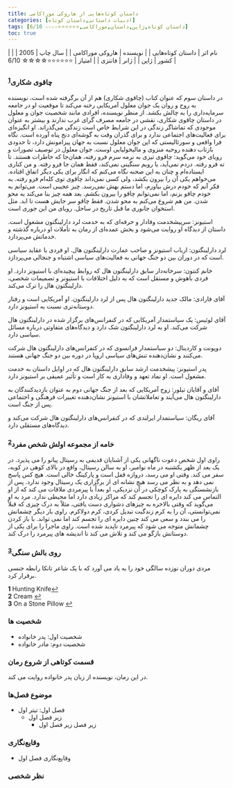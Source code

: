 ```yaml
---
title: داستان‌ کوتاه‌هایی از هاروکی موراکامی
categories: [ادبیات داستانی,داستان کوتاه]
tags: [داستان کوتاه,ژاپن,داستان,موراکامی,⭐⭐⭐⭐⭐⭐☆☆☆☆ 6/10]
toc: true
---
```



| نام اثر | داستان‌ کوتاه‌هایی |
| نویسنده | هاروکی موراکامی |
| سال چاپ | 2005 |
| کشور | ژاپن |
| ژانر | فانتزی |
| امتیاز | ⭐⭐⭐⭐⭐⭐☆☆☆☆ 6/10 |



### چاقوی شکاری<sup id="a1">[1](#f1)</sup>

در داستان سوم که عنوان کتاب (چاقوی شکاری) هم از آن برگرفته شده است، نویسنده به روح و روان یک جوان معلول آمریکایی رخنه می‌کند تا موقعیت او در جامعه سرمایه‌داری را به چالش بکشد. از منظر نویسنده، افرادی مانند شخصیت جوان و معلول در داستان چاقوی شکاری، نقشی در جامعه مصرف گرای غرب ندارند و بیشتر به عنوان موجودی که تماشاگر زندگی در این شرایط خاص است زندگی می‌گذراند. او انگیزه‌ای برای فعالیت‌های اجتماعی ندارد و برای گذران وقت به گوشه‌ای دنج پناه آورده است. نگاه فرا واقعی و سورئالیستی که این جوان معلول نسبت به جهان پیرامونش دارد، تا حدودی بازتاب دهنده روحیه منزوی و مالیخولیایی اوست. جوان معلول در توصیف تصورات و رویای خود می‌گوید: چاقوی تیزی به نرمه سرم فرو رفته، همان‌جا که خاطرات هستند. تا ته فرو رفته. دردم نمی‌آید، یا رویم سنگینی نمی‌کند، فقط همان جا فرو رفته. و من کناری ایستاده‌ام و چنان به این صحنه نگاه می‌کنم که انگار برای یکی دیگر اتفاق افتاده. می‌خواهم یکی آن را بیرون بکشد، ولی کسی نمی‌داند چاقوی توی کله‌ام فرو رفته. به فکر آنم که خودم درش بیاورم، اما دستم بهش نمی‌رسد. چیز عجیبی است. می‌توانم به خودم چاقو بزنم، اما نمی‌توانم چاقو را بیرون بکشم. بعد همه چیز بنا می‌کند به محو شدن. من هم شروع می‌کنم به محو شدن. فقط چاقو سر جایش هست تا ابد. مثل استخوان جانوری ما قبل تاریخ در ساحل. رویای من این جوری است.

استیونز: سرپیشخدمت وفادار و حرفه‌ای که به خدمت لرد دارلینگتون مشغول است. داستان از دیدگاه او روایت می‌شود و بخش عمده‌ای از رمان به تأملات او درباره گذشته و خدماتش می‌پردازد.

لرد دارلینگتون: ارباب استیونز و صاحب عمارت دارلینگتون هال. او فردی با عقاید سیاسی است که در دوران بین دو جنگ جهانی به فعالیت‌های سیاسی اشتباه و جنجالی می‌پردازد.

خانم کنتون: سرخانه‌دار سابق دارلینگتون هال که روابط پیچیده‌ای با استیونز دارد. او فردی باهوش و مستقل است که به دلیل اختلافات با استیونز و تصمیمات شخصی، دارلینگتون هال را ترک می‌کند.

آقای فارادی: مالک جدید دارلینگتون هال پس از لرد دارلینگتون. او آمریکایی است و رفتار دوستانه‌تری نسبت به استیونز دارد.

آقای لوئیس: یک سیاستمدار آمریکایی که در کنفرانس‌های برگزار شده در دارلینگتون هال شرکت می‌کند. او به لرد دارلینگتون شک دارد و دیدگاه‌های متفاوتی درباره مسائل سیاسی دارد.

دوپونت و کاردینال: دو سیاستمدار فرانسوی که در کنفرانس‌های دارلینگتون هال شرکت می‌کنند و نشان‌دهنده تنش‌های سیاسی اروپا در دوره بین دو جنگ جهانی هستند.

پدر استیونز: پیشخدمت ارشد سابق دارلینگتون هال که در اوایل داستان به خدمت مشغول است. او نماد تعهد و وفاداری به کار است و تأثیر عمیقی بر استیونز دارد.

آقای و آقایان تیلور: زوج آمریکایی که بعد از جنگ جهانی دوم به عنوان بازدیدکنندگان به دارلینگتون هال می‌آیند و تعاملاتشان با استیونز نشان‌دهنده تغییرات فرهنگی و اجتماعی پس از جنگ است.

آقای ریگان: سیاستمدار ایرلندی که در کنفرانس‌های دارلینگتون هال شرکت می‌کند و دیدگاه‌های مستقلی دارد.

### خامه از مجموعه اولش شخص مفرد<sup id="a2">[2](#f2)</sup>

راوی اول شخص دعوت ناگهانی یکی از آشنایان قدیمی به رسیتال پیانو را می پذیرد. در یک بعد از ظهر یکشنبه در ماه نوامبر، او به سالن رسیتال، واقع در بالای کوهی در کوبه، سفر می کند. وقتی او می رسد، دروازه قفل است و پارکینگ خالی است. هیچ کس پاسخ نمی دهد و به نظر می رسد هیچ نشانه ای از برگزاری یک رسیتال وجود ندارد. پس از بازنشستگی به پارک کوچکی در آن نزدیکی، او بعداً با پیرمردی ملاقات می کند که از او التماس می کند دایره ای را تجسم کند که مراکز زیادی دارد اما محیطی ندارد. مرد به او می‌گوید که وقتی بالاخره به چیزهای دشواری دست یافتی، مثلاً به درک چیزی که قبلاً نمی‌توانستی، آن را به کرم زندگیت تبدیل کردی، کرم دولاکرم. راوی بار دیگر چشمانش را می بندد و سعی می کند چنین دایره ای را تجسم کند اما نمی تواند. با باز کردن چشمانش متوجه می شود که پیرمرد ناپدید شده است. راوی ماجرا را برای یکی از دوستانش بازگو می کند و تلاش می کند تا اندیشه های پیرمرد را درک کند.

### روی بالش سنگی<sup id="a3">[3](#f3)</sup>
مردی دوران نوزده سالگی خود را به یاد می آورد که با یک شاعر تانکا رابطه جنسی برقرار کرد.


<b id="f1">1</b> <span class="footnote">Hunting Knife</span>[↩](#a1)
<br><b id="f2">2</b> <span class="footnote">Cream</span> [↩](#a2)
<br><b id="f3">3</b> <span class="footnote">On a Stone Pillow</span> [↩](#a3)

### شخصیت ها
- شخصیت اول: پدر خانواده
- شخصیت دوم: مادر خانواده

### قسمت کوتاهی از شروع رمان
در این رمان، نویسنده از زبان پدر خانواده روایت می کند.

### موضوع فصل‌ها
- فصل اول: تیتر اول
  - زیر فصل اول
    - زیر فصل زیر فصل اول

### وقایع‌نگاری
- وقایع‌نگاری فصل اول

### نظر شخصی



